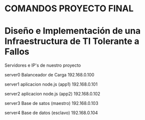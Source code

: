 # COMANDOS PROYECTO FINAL
# Diseño e Implementación de una Infraestructura de TI Tolerante a Fallos

Servidores e IP's de nuestro proyecto

server0    Balanceador de Carga         192.168.0.100

server1    aplicacion node.js (app1)    192.168.0.101

server2    aplicacion node.js (app2)    192.168.0.102

server3    Base de satos (maestro)      192.168.0.103

server4    Base de datos (esclavo)      192.168.0.104
